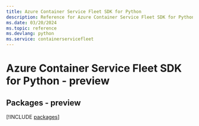 ```yaml
---
title: Azure Container Service Fleet SDK for Python
description: Reference for Azure Container Service Fleet SDK for Python
ms.date: 03/20/2024
ms.topic: reference
ms.devlang: python
ms.service: containerservicefleet
---
```

# Azure Container Service Fleet SDK for Python - preview
## Packages - preview
[!INCLUDE [packages](container-service-fleet-index.md)]